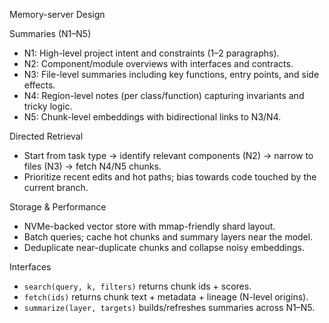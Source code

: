 Memory-server Design

Summaries (N1–N5)
- N1: High-level project intent and constraints (1–2 paragraphs).
- N2: Component/module overviews with interfaces and contracts.
- N3: File-level summaries including key functions, entry points, and side effects.
- N4: Region-level notes (per class/function) capturing invariants and tricky logic.
- N5: Chunk-level embeddings with bidirectional links to N3/N4.

Directed Retrieval
- Start from task type → identify relevant components (N2) → narrow to files (N3) → fetch N4/N5 chunks.
- Prioritize recent edits and hot paths; bias towards code touched by the current branch.

Storage & Performance
- NVMe-backed vector store with mmap-friendly shard layout.
- Batch queries; cache hot chunks and summary layers near the model.
- Deduplicate near-duplicate chunks and collapse noisy embeddings.

Interfaces
- `search(query, k, filters)` returns chunk ids + scores.
- `fetch(ids)` returns chunk text + metadata + lineage (N-level origins).
- `summarize(layer, targets)` builds/refreshes summaries across N1–N5.
